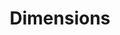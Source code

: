 ---
bigquery: https://console.cloud.google.com/bigquery?p=covid-19-dimensions-ai&page=table&d=data&t=publications
contributors: Digital Science, https://www.digital-science.com/
cost: Free for personal, non-commercial use.
description: Dimensions contains more than 100 million publications, ranging from
  articles published in scholarly journals, books and book chapters, to preprints
  and conference proceedings. All publications are contextualized with linked data
  sets, funding, publications, patents, clinical trials, and policy documents. You
  can also view associated categories, funders, institutions, and researcher profiles.
documentation: https://docs.dimensions.ai/bigquery/index.html
last_edit: Mon, 04 Apr 2022 19:04:00 GMT
location: https://www.dimensions.ai/products/free/
maintained_by: Digital Science, https://www.digital-science.com/
schema_fields: '[''address'', ''original_assignee_countries'', ''categories'', ''source_id'',
  ''funder_org_state_codes'', ''current_assignee_orgs'', ''subtitles'', ''research_org_country_names'',
  ''year'', ''associated_publication_pmid'', ''publication_date'', ''priority_date'',
  ''original_assignee'', ''abstract'', ''filing_date'', ''pmid'', ''category_hra'',
  ''funding_aud'', ''end_date'', ''research_org_state_codes'', ''original_abstract'',
  ''arxiv_id'', ''category_icrp_ct'', ''current_assignee_countries'', ''phase'', ''title'',
  ''family_members_ids'', ''current_assignee'', ''status'', ''active_years'', ''labels'',
  ''associated_publication_arxiv_id'', ''metrics'', ''acknowledgements'', ''date_normal'',
  ''doi'', ''altmetrics'', ''issue'', ''links'', ''expiration_date'', ''granted_date'',
  ''aliases'', ''filing_status'', ''pmcid'', ''reference_ids'', ''funder_org_countries'',
  ''description'', ''interventions'', ''publisher'', ''kind'', ''created_date'', ''assignee_countries'',
  ''id'', ''research_orgs'', ''resulting_publication_doi'', ''wikipedia_url'', ''investigators'',
  ''journal_lists'', ''established'', ''funding_chf'', ''category_uoa'', ''license'',
  ''research_org_cities'', ''original_assignee_orgs'', ''funding_usd'', ''family_count'',
  ''open_access_categories'', ''associated_publication_id'', ''language'', ''category_bra'',
  ''book_series_title'', ''research_org_state_names'', ''foa_number'', ''authors'',
  ''funder_org'', ''jurisdiction'', ''clinical_trial_ids'', ''granted_year'', ''conditions'',
  ''isbn'', ''category_hrcs_hc'', ''funder_org_cities'', ''types'', ''associated_grant_ids'',
  ''external_ids'', ''funding_details'', ''funding_cny'', ''funding_eur'', ''date_modified'',
  ''category_hrcs_rac'', ''original_title'', ''ipcr'', ''pages'', ''mesh_terms'',
  ''category_for'', ''repository_id'', ''name'', ''research_org_countries'', ''linkout'',
  ''repository_name'', ''journal'', ''date_print'', ''resulting_publication_ids'',
  ''open_access_categories_v2'', ''priority_year'', ''start_date'', ''brief_title'',
  ''grant_number'', ''date_online'', ''assignee_orgs'', ''concepts'', ''funding_amount'',
  ''researcher_ids'', ''date_imported_gbq'', ''expiration_year'', ''book_title'',
  ''funding_nzd'', ''publication_ids'', ''end_year'', ''proceedings_title'', ''citations'',
  ''start_year'', ''funding_currency'', ''funding_jpy'', ''legal_status'', ''email_address'',
  ''associated_publication_doi'', ''category_sdg'', ''gender'', ''funding_cad'', ''type'',
  ''funding_gbp'', ''conference'', ''research_org_city_names'', ''funder_countries'',
  ''application_number'', ''funder_orgs'', ''date_inserted'', ''patent_ids'', ''volume'',
  ''citations_count'', ''category_icrp_cso'', ''editors'', ''citation_string'', ''publication_year'',
  ''acronyms'', ''registry'', ''cited_by_ids'', ''funder_org_acronyms'', ''inventor_names'',
  ''relationships'', ''mesh_headings'', ''embargo_date'', ''filing_year'', ''supporting_grant_ids'',
  ''organisation_details'', ''repository_url'', ''family_id'', ''legal_events'', ''acronym'',
  ''date'', ''category_rcdc'', ''cpc'', ''parent_id'', ''eisbn'']'
shortname: dimensions
tags:
- scholarly literature
- patents
- funding
- clinical trials
- academic profiles
terms_of_use: 'Use of both the Dimensions COVID-19 dataset and full Dimensions dataset
  are subject to the Dimensions Terms of use: https://www.dimensions.ai/policies-terms-legal '
title: Dimensions
uuid: dcff88bd-fe6b-4fdb-8159-809bf9d7bc1c
---